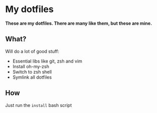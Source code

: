 # My dotfiles

**These are my dotfiles. There are many like them, but these are mine.**

## What?

Will do a lot of good stuff:

* Essential libs like git, zsh and vim
* Install oh-my-zsh
* Switch to zsh shell
* Symlink all dotfiles

## How

Just run the `install` bash script
